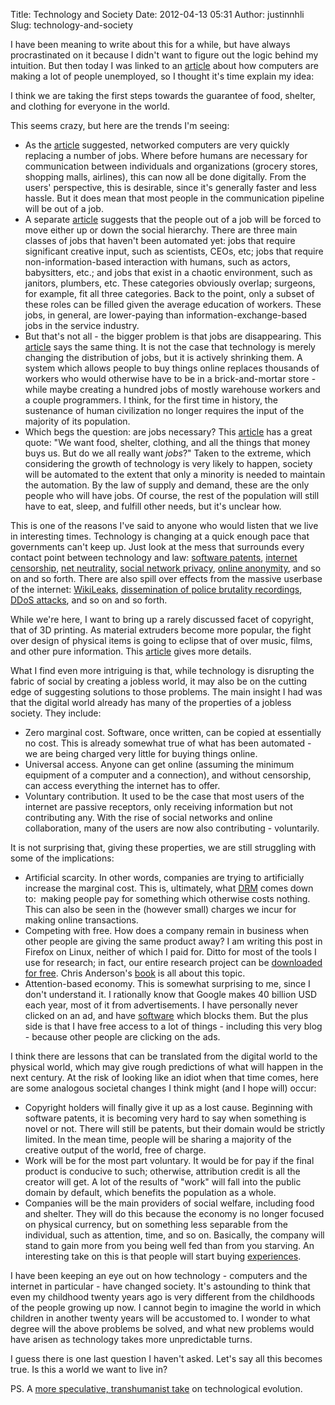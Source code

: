Title: Technology and Society
Date: 2012-04-13 05:31
Author: justinnhli
Slug: technology-and-society

I have been meaning to write about this for a while, but have always
procrastinated on it because I didn't want to figure out the logic
behind my intuition. But then today I was linked to an
[article](http://www.theatlantic.com/business/archive/2012/04/how-computers-are-creating-a-second-economy-without-workers/255618/)
about how computers are making a lot of people unemployed, so I thought
it's time explain my idea:

I think we are taking the first steps towards the guarantee of food,
shelter, and clothing for everyone in the world.

This seems crazy, but here are the trends I'm seeing:

-   As the
    [article](http://www.theatlantic.com/business/archive/2012/04/how-computers-are-creating-a-second-economy-without-workers/255618/)
    suggested, networked computers are very quickly replacing a number
    of jobs. Where before humans are necessary for communication between
    individuals and organizations (grocery stores, shopping malls,
    airlines), this can now all be done digitally. From the users'
    perspective, this is desirable, since it's generally faster and less
    hassle. But it does mean that most people in the communication
    pipeline will be out of a job.
-   A separate
    [article](http://www.nytimes.com/2012/01/25/opinion/friedman-average-is-over.html?_r=1)
    suggests that the people out of a job will be forced to move either
    up or down the social hierarchy. There are three main classes of
    jobs that haven't been automated yet: jobs that require significant
    creative input, such as scientists, CEOs, etc; jobs that require
    non-information-based interaction with humans, such as actors,
    babysitters, etc.; and jobs that exist in a chaotic environment,
    such as janitors, plumbers, etc. These categories obviously overlap;
    surgeons, for example, fit all three categories. Back to the point,
    only a subset of these roles can be filled given the average
    education of workers. These jobs, in general, are lower-paying than
    information-exchange-based jobs in the service industry.
-   But that's not all - the bigger problem is that jobs are
    disappearing. This
    [article](http://www.whywork.org/rethinking/whywork/rawilson.html)
    says the same thing. It is not the case that technology is merely
    changing the distribution of jobs, but it is actively shrinking
    them. A system which allows people to buy things online replaces
    thousands of workers who would otherwise have to be in a
    brick-and-mortar store - while maybe creating a hundred jobs of
    mostly warehouse workers and a couple programmers. I think, for the
    first time in history, the sustenance of human civilization no
    longer requires the input of the majority of its population.
-   Which begs the question: are jobs necessary? This
    [article](http://www.cnn.com/2011/OPINION/09/07/rushkoff.jobs.obsolete/index.html)
    has a great quote: "We want food, shelter, clothing, and all the
    things that money buys us. But do we all really want *jobs*?" Taken
    to the extreme, which considering the growth of technology is very
    likely to happen, society will be automated to the extent that only
    a minority is needed to maintain the automation. By the law of
    supply and demand, these are the only people who will have jobs. Of
    course, the rest of the population will still have to eat, sleep,
    and fulfill other needs, but it's unclear how.

This is one of the reasons I've said to anyone who would listen that we
live in interesting times. Technology is changing at a quick enough pace
that governments can't keep up. Just look at the mess that surrounds
every contact point between technology and law: [software
patents](http://en.wikipedia.org/wiki/Software_patent_debate), [internet
censorship](http://en.wikipedia.org/wiki/Internet_censorship_in_the_People%27s_Republic_of_China),
[net
neutrality](http://en.wikipedia.org/wiki/Network_neutrality_in_the_United_States),
[social network
privacy](http://en.wikipedia.org/wiki/Privacy_concerns_with_social_networking_services),
[online
anonymity](http://en.wikipedia.org/wiki/Anonymous_Internet_banking), and
so on and so forth. There are also spill over effects from the massive
userbase of the internet:
[WikiLeaks](http://en.wikipedia.org/wiki/Wikileaks), [dissemination of
police brutality
recordings](http://en.wikipedia.org/wiki/List_of_cases_of_police_brutality#2000.E2.80.932009),
[DDoS
attacks](http://en.wikipedia.org/wiki/Project_Chanology#Internet_activities),
and so on and so forth.

While we're here, I want to bring up a rarely discussed facet of
copyright, that of 3D printing. As material extruders become more
popular, the fight over design of physical items is going to eclipse
that of over music, films, and other pure information. This
[article](http://arstechnica.com/tech-policy/news/2011/04/the-next-napster-copyright-questions-as-3d-printing-comes-of-age.ars?utm_source=feedburner&utm_medium=feed&utm_campaign=Feed%3A+arstechnica%2Findex+%28Ars+Technica+-+Featured+Content%29)
gives more details.

What I find even more intriguing is that, while technology is disrupting
the fabric of social by creating a jobless world, it may also be on the
cutting edge of suggesting solutions to those problems. The main insight
I had was that the digital world already has many of the properties of a
jobless society. They include:

-   Zero marginal cost. Software, once written, can be copied at
    essentially no cost. This is already somewhat true of what has been
    automated - we are being charged very little for buying things
    online.
-   Universal access. Anyone can get online (assuming the minimum
    equipment of a computer and a connection), and without censorship,
    can access everything the internet has to offer.
-   Voluntary contribution. It used to be the case that most users of
    the internet are passive receptors, only receiving information but
    not contributing any. With the rise of social networks and online
    collaboration, many of the users are now also contributing -
    voluntarily.

It is not surprising that, giving these properties, we are still
struggling with some of the implications:

-   Artificial scarcity. In other words, companies are trying to
    artificially increase the marginal cost. This is, ultimately, what
    [DRM](http://en.wikipedia.org/wiki/Digital_rights_management) comes
    down to:  making people pay for something which otherwise costs
    nothing. This can also be seen in the (however small) charges we
    incur for making online transactions.
-   Competing with free. How does a company remain in business when
    other people are giving the same product away? I am writing this
    post in Firefox on Linux, neither of which I paid for. Ditto for
    most of the tools I use for research; in fact, our entire research
    project can be [downloaded for
    free](http://sitemaker.umich.edu/soar/home). Chris Anderson's
    [book](http://en.wikipedia.org/wiki/Free:_The_Future_of_a_Radical_Price)
    is all about this topic.
-   Attention-based economy. This is somewhat surprising to me, since I
    don't understand it. I rationally know that Google makes 40 billion
    USD each year, most of it from advertisements. I have personally
    never clicked on an ad, and have
    [software](https://adblockplus.org/en/) which blocks them. But the
    plus side is that I have free access to a lot of things - including
    this very blog - because other people are clicking on the ads.

I think there are lessons that can be translated from the digital world
to the physical world, which may give rough predictions of what will
happen in the next century. At the risk of looking like an idiot when
that time comes, here are some analogous societal changes I think might
(and I hope will) occur:

-   Copyright holders will finally give it up as a lost cause. Beginning
    with software patents, it is becoming very hard to say when
    something is novel or not. There will still be patents, but their
    domain would be strictly limited. In the mean time, people will be
    sharing a majority of the creative output of the world, free of
    charge.
-   Work will be for the most part voluntary. It would be for pay if the
    final product is conducive to such; otherwise, attribution credit is
    all the creator will get. A lot of the results of "work" will fall
    into the public domain by default, which benefits the population as
    a whole.
-   Companies will be the main providers of social welfare, including
    food and shelter. They will do this because the economy is no longer
    focused on physical currency, but on something less separable from
    the individual, such as attention, time, and so on. Basically, the
    company will stand to gain more from you being well fed than from
    you starving. An interesting take on this is that people will start
    buying [experiences](http://www.aaronsw.com/weblog/experiences).

I have been keeping an eye out on how technology - computers and the
internet in particular - have changed society. It's astounding to think
that even my childhood twenty years ago is very different from the
childhoods of the people growing up now. I cannot begin to imagine the
world in which children in another twenty years will be accustomed to. I
wonder to what degree will the above problems be solved, and what new
problems would have arisen as technology takes more unpredictable turns.

I guess there is one last question I haven't asked. Let's say all this
becomes true. Is this a world we want to live in?

PS. A [more speculative, transhumanist
take](http://www.fullmoon.nu/articles/art.php?id=tal) on technological
evolution.

